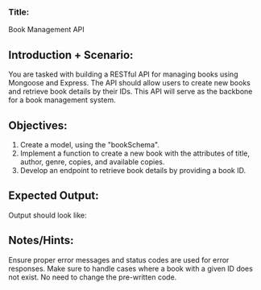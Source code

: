 ### Title: 
Book Management API

## Introduction + Scenario:
You are tasked with building a RESTful API for managing books using Mongoose and Express. The API should allow users to create new books and retrieve book details by their IDs. This API will serve as the backbone for a book management system.

## Objectives:

1. Create a model, using the "bookSchema".
2. Implement a function to create a new book with the attributes of title, author, genre, copies, and available copies.
3. Develop an endpoint to retrieve book details by providing a book ID.

## Expected Output:

Output should look like: 

## Notes/Hints:

Ensure proper error messages and status codes are used for error responses.
Make sure to handle cases where a book with a given ID does not exist.
No need to change the pre-written code.